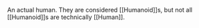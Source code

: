 An actual human. They are considered [[Humanoid]]s, but not all [[Humanoid]]s are technically [[Human]].